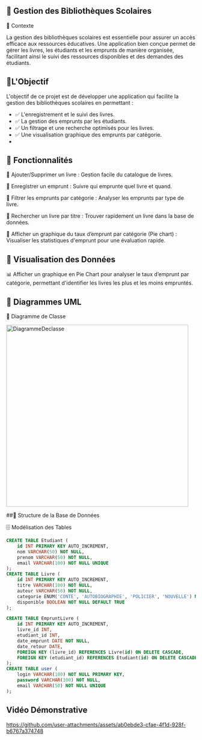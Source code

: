 ## 📌 Gestion des Bibliothèques Scolaires

📌 Contexte

La gestion des bibliothèques scolaires est essentielle pour assurer un accès efficace aux ressources éducatives. Une application bien conçue permet de gérer les livres, les étudiants et les emprunts de manière organisée, facilitant ainsi le suivi des ressources disponibles et des demandes des étudiants.

## 📌L'Objectif
L'objectif de ce projet est de développer une application qui facilite la gestion des bibliothèques scolaires en permettant :
- ✅ L'enregistrement et le suivi des livres.
- ✅ La gestion des emprunts par les étudiants.
- ✅ Un filtrage et une recherche optimisés pour les livres.
- ✅ Une visualisation graphique des emprunts par catégorie.
- 
## 📌 Fonctionnalités 
📍 Ajouter/Supprimer un livre : Gestion facile du catalogue de livres.

📍 Enregistrer un emprunt : Suivre qui emprunte quel livre et quand.

📍 Filtrer les emprunts par catégorie : Analyser les emprunts par type de livre.

📍 Rechercher un livre par titre : Trouver rapidement un livre dans la base de données.

📍 Afficher un graphique du taux d’emprunt par catégorie (Pie chart) : Visualiser les statistiques d'emprunt pour une évaluation rapide.

## 📌 Visualisation des Données
📊 Afficher un graphique en Pie Chart pour analyser le taux d’emprunt par catégorie, permettant d'identifier les livres les plus et les moins empruntés.


## 📌 Diagrammes UML
🎯 Diagramme de Classe


<img width="484" alt="DiagrammeDeclasse" src="https://github.com/user-attachments/assets/9933b904-02b6-41ee-9b0b-483504ac674a" />


##📌 Structure de la Base de Données

🗄️ Modélisation des Tables
```sql
CREATE TABLE Etudiant (
    id INT PRIMARY KEY AUTO_INCREMENT,
    nom VARCHAR(50) NOT NULL,
    prenom VARCHAR(50) NOT NULL,
    email VARCHAR(100) NOT NULL UNIQUE
);
CREATE TABLE Livre (
    id INT PRIMARY KEY AUTO_INCREMENT,
    titre VARCHAR(100) NOT NULL,
    auteur VARCHAR(50) NOT NULL,
    categorie ENUM('CONTE', 'AUTOBIOGRAPHIE', 'POLICIER', 'NOUVELLE') NOT NULL,
    disponible BOOLEAN NOT NULL DEFAULT TRUE
);

CREATE TABLE EmpruntLivre (
    id INT PRIMARY KEY AUTO_INCREMENT,
    livre_id INT,
    etudiant_id INT,
    date_emprunt DATE NOT NULL,
    date_retour DATE,
    FOREIGN KEY (livre_id) REFERENCES Livre(id) ON DELETE CASCADE,
    FOREIGN KEY (etudiant_id) REFERENCES Etudiant(id) ON DELETE CASCADE
);
CREATE TABLE user (
    login VARCHAR(100) NOT NULL PRIMARY KEY,
    password VARCHAR(100) NOT NULL,
    email VARCHAR(50) NOT NULL UNIQUE
);
```
## Vidéo Démonstrative

https://github.com/user-attachments/assets/ab0ebde3-cfae-4f1d-928f-b6767a374748




